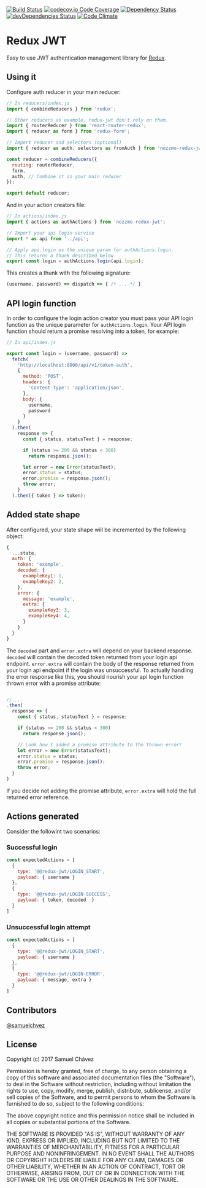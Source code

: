 [![Build Status](https://travis-ci.org/samuelchvez/redux-jwt.svg?branch=master)](https://travis-ci.org/samuelchvez/redux-jwt) [![codecov.io Code Coverage](https://img.shields.io/codecov/c/github/samuelchvez/redux-jwt.svg?maxAge=2592000)](https://codecov.io/github/samuelchvez/redux-jwt?branch=master) [![Dependency Status](https://david-dm.org/samuelchvez/redux-jwt.svg)](https://david-dm.org/samuelchvez/redux-jwt) [![devDependencies Status](https://david-dm.org/samuelchvez/redux-jwt/dev-status.svg)](https://david-dm.org/samuelchvez/redux-jwt?type=dev) [![Code Climate](https://codeclimate.com/github/samuelchvez/redux-jwt/badges/gpa.svg)](https://codeclimate.com/github/samuelchvez/redux-jwt)

# Redux JWT

Easy to use JWT authentication management library for [Redux](http://redux.js.org/).

## Using it

Configure auth reducer in your main reducer:

```Javascript
// In reducers/index.js
import { combineReducers } from 'redux';

// Other reducers as example, redux-jwt don't rely on them.
import { routerReducer } from 'react-router-redux';
import { reducer as form } from 'redux-form';

// Import reducer and selectors (optional)
import { reducer as auth, selectors as fromAuth } from 'nozzmo-redux-jwt';

const reducer = combineReducers({
  routing: routerReducer,
  form,
  auth, // Combine it in your main reducer
});

export default reducer;
```

And in your action creators file:

```Javascript
// In actions/index.js
import { actions as authActions } from 'nozzmo-redux-jwt';

// Import your api login service
import * as api from '../api';

// Apply api.login as the unique param for authActions.login.
// This returns a thunk described below
export const login = authActions.login(api.login);
```

This creates a thunk with the following signature:
```Javascript
(username, password) => dispatch => { /* ... */ }
```

## API login function

In order to configure the login action creator you must pass your API login function as the unique parameter for `authActions.login`. Your API login function should return a promise resolving into a token, for example:

```Javascript
// In api/index.js

export const login = (username, password) =>
  fetch(
    'http://localhost:8000/api/v1/token-auth',
    {
      method: 'POST',
      headers: {
        'Content-Type': 'application/json',
      },
      body: {
        username,
        password
      }
    }
  ).then(
    response => {
      const { status, statusText } = response;

      if (status >= 200 && status < 300)
        return response.json();

      let error = new Error(statusText);
      error.status = status;
      error.promise = response.json();
      throw error;
    }
  ).then({ token } => token);

```

## Added state shape

After configured, your state shape will be incremented by the following object:

```Javascript
{
  ...state,
  auth: {
    token: 'example',
    decoded: {
      exampleKey1: 1,
      exampleKey2: 2,
    },
    error: {
      message: 'example',
      extra: {
        exampleKey3: 3,
        exampleKey4: 4,
      }
    }
  }
}
```

The `decoded` part and `error.extra` will depend on your backend response. `decoded` will contain the decoded token returned from your login api endpoint. `error.extra` will contain the body of the response returned from your login api endpoint if the login was unsuccessful. To actually handling the error response like this, you should nourish your api login function thrown error with a promise attribute:

```Javascript

// ...
.then(
  response => {
    const { status, statusText } = response;

    if (status >= 200 && status < 300)
      return response.json();

    // Look how I added a promise attribute to the thrown error!
    let error = new Error(statusText);
    error.status = status;
    error.promise = response.json();
    throw error;
  }
)

```

If you decide not adding the promise attribute, `error.extra` will hold the full returned error reference.

## Actions generated

Consider the followint two scenarios:

### Successful login

```Javascript
const expectedActions = [
  {
    type: '@@redux-jwt/LOGIN_START',
    payload: { username }
  },
  {
    type: '@@redux-jwt/LOGIN-SUCCESS',
    payload: { token, decoded  }
  }
]
```

### Unsuccessful login attempt

```Javascript
const expectedActions = [
  {
    type: '@@redux-jwt/LOGIN_START',
    payload: { username }
  },
  {
    type: '@@redux-jwt/LOGIN-ERROR',
    payload: { message, extra }
  }
]
```

## Contributors

[@samuelchvez](https://github.com/samuelchvez)

## License

Copyright (c) 2017 Samuel Chávez

Permission is hereby granted, free of charge, to any person obtaining a copy of this software and associated documentation files (the "Software"), to deal in the Software without restriction, including without limitation the rights to use, copy, modify, merge, publish, distribute, sublicense, and/or sell copies of the Software, and to permit persons to whom the Software is furnished to do so, subject to the following conditions:

The above copyright notice and this permission notice shall be included in all copies or substantial portions of the Software.

THE SOFTWARE IS PROVIDED "AS IS", WITHOUT WARRANTY OF ANY KIND, EXPRESS OR IMPLIED, INCLUDING BUT NOT LIMITED TO THE WARRANTIES OF MERCHANTABILITY, FITNESS FOR A PARTICULAR PURPOSE AND NONINFRINGEMENT. IN NO EVENT SHALL THE AUTHORS OR COPYRIGHT HOLDERS BE LIABLE FOR ANY CLAIM, DAMAGES OR OTHER LIABILITY, WHETHER IN AN ACTION OF CONTRACT, TORT OR OTHERWISE, ARISING FROM, OUT OF OR IN CONNECTION WITH THE SOFTWARE OR THE USE OR OTHER DEALINGS IN THE SOFTWARE.
